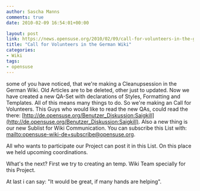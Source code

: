 ```yaml
---
author: Sascha Manns
comments: true
date: 2010-02-09 16:54:01+00:00

layout: post
link: https://news.opensuse.org/2010/02/09/call-for-volunteers-in-the-german-wiki/
title: "Call for Volunteers in the German Wiki"
categories:
- Wiki
tags:
- opensuse
---
```

some of you have noticed, that we're making a Cleanupsession in the German Wiki. Old Articles are to be deleted, other just to updated.
Now we have created a new QA-Set with declarations of Styles, Formatting and Templates.
All of this means many things to do. So we're making an Call for Volunteers.
This Guys who would like to read the new QAs, could read the there: [http://de.opensuse.org/Benutzer_Diskussion:Saigkill](http://de.opensuse.org/Benutzer_Diskussion:Saigkill).
Also a new thing is our new Sublist for Wiki Communication. You can subscribe this List with: [mailto:opensuse-wiki-de+subscribe@opensuse.org](mailto:opensuse-wiki-de+subscribe@opensuse.org).

All who wants to participate our Project can post it in this List. On this place we held upcoming coordinations.

What's the next? First we try to creating an temp. Wiki Team specially for this Project.

At last i can say: "It would be great, if many hands are helping".		
